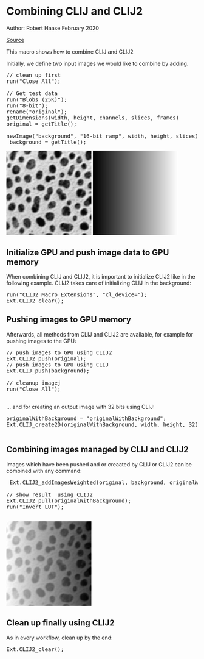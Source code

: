 

# Combining CLIJ and CLIJ2 
Author: Robert Haase
        February 2020

[Source](https://github.com/clij/clij2-docs/tree/master/src/main/macro/clij1_clij2_combination.ijm)

This macro shows how to combine CLIJ and CLIJ2

Initially, we define two input images we would like to combine by adding.

<pre class="highlight">
// clean up first 
run("Close All"); 
 
// Get test data 
run("Blobs (25K)"); 
run("8-bit");
rename("original");
getDimensions(width, height, channels, slices, frames)
original = getTitle();

newImage("background", "16-bit ramp", width, height, slices);
 background = getTitle();
</pre>
<a href="image_1588140560261.png"><img src="image_1588140560261.png" width="224" alt="original"/></a>
<a href="image_1588140560355.png"><img src="image_1588140560355.png" width="224" alt="background"/></a>

## Initialize GPU and push image data to GPU memory
When combining CLIJ and CLIJ2, it is important to initialize CLIJ2 like in the following example. 
CLIJ2 takes care of initializing CLIJ in the background:

<pre class="highlight">
run("CLIJ2 Macro Extensions", "cl_device="); 
Ext.CLIJ2_clear(); 
</pre>

## Pushing images to GPU memory
Afterwards, all methods from CLIJ and CLIJ2 are available, for example for pushing images to the GPU:

<pre class="highlight">
// push images to GPU using CLIJ2
Ext.CLIJ2_push(original);
// push images to GPU using CLIJ
Ext.CLIJ_push(background);

// cleanup imagej 
run("Close All"); 

</pre>

... and for creating an output image with 32 bits using CLIJ:

<pre class="highlight">
originalWithBackground = "originalWithBackground";
Ext.CLIJ_create2D(originalWithBackground, width, height, 32);

</pre>

## Combining images managed by CLIJ and CLIJ2
Images which have been pushed and or creaated by CLIJ or CLIJ2 can be combined with any command:

<pre class="highlight">
 Ext.<a href="https://clij.github.io/clij2-docs/reference_addImagesWeighted">CLIJ2_addImagesWeighted</a>(original, background, originalWithBackground, 1, 0.01);
 
// show result  using CLIJ2
Ext.CLIJ2_pull(originalWithBackground); 
run("Invert LUT"); 

</pre>
<a href="image_1588140562657.png"><img src="image_1588140562657.png" width="224" alt="originalWithBackground"/></a>

## Clean up finally using CLIJ2
As in every workflow, clean up by the end:

<pre class="highlight">
Ext.CLIJ2_clear();

</pre>




